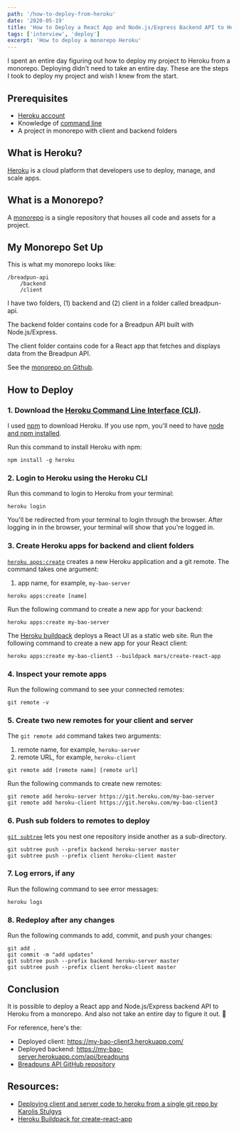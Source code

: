 ```yaml
---
path: '/how-to-deploy-from-heroku'
date: '2020-05-19'
title: 'How to Deploy a React App and Node.js/Express Backend API to Heroku From a Monorepo'
tags: ['interview', 'deploy']
excerpt: 'How to deploy a monorepo Heroku'
---
```


I spent an entire day figuring out how to deploy my project to Heroku from a monorepo. Deploying didn't need to take an entire day. These are the steps I took to deploy my project and wish I knew from the start.

## Prerequisites

- [Heroku account](https://signup.heroku.com/)
- Knowledge of [command line](https://www.taniarascia.com/how-to-use-the-command-line-for-apple-macos-and-linux/)
- A project in monorepo with client and backend folders

## What is Heroku?

[Heroku](https://www.heroku.com/about) is a cloud platform that developers use to deploy, manage, and scale apps.

## What is a Monorepo?

A [monorepo](https://en.wikipedia.org/wiki/Monorepo) is a single repository that houses all code and assets for a project.

## My Monorepo Set Up

This is what my monorepo looks like:

```shell
/breadpun-api
    /backend
    /client
```

I have two folders, (1) backend and (2) client in a folder called breadpun-api.

The backend folder contains code for a Breadpun API built with Node.js/Express.

The client folder contains code for a React app that fetches and displays data from the Breadpun API.

See the [monorepo on Github](https://github.com/sophi-li/breadpun-api).

## How to Deploy

### 1. Download the [Heroku Command Line Interface (CLI)](https://devcenter.heroku.com/articles/heroku-cli).

I used [npm](https://www.npmjs.com/get-npm) to download Heroku. If you use npm, you'll need to have [node and npm installed](https://www.taniarascia.com/how-to-install-and-use-node-js-and-npm-mac-and-windows/).

Run this command to install Heroku with npm:

```shell
npm install -g heroku
```

### 2. Login to Heroku using the Heroku CLI

Run this command to login to Heroku from your terminal:

```shell
heroku login
```

You'll be redirected from your terminal to login through the browser. After logging in in the browser, your terminal will show that you're logged in.

### 3. Create Heroku apps for backend and client folders

[`heroku apps:create`](https://devcenter.heroku.com/articles/creating-apps) creates a new Heroku application and a git remote. The command takes one argument:

1. app name, for example, `my-bao-server`

```shell
heroku apps:create [name]
```

Run the following command to create a new app for your backend:

```shell
heroku apps:create my-bao-server
```

The [Heroku buildpack](https://github.com/mars/create-react-app-buildpack?fbclid=IwAR3wKqnphyxs-s7pMogM4nu98694Rt-jwh1GOLxoOSyoq_2kkURIBzg2RwY) deploys a React UI as a static web site. Run the following command to create a new app for your React client:

```shell
heroku apps:create my-bao-client3 --buildpack mars/create-react-app
```

### 4. Inspect your remote apps

Run the following command to see your connected remotes:

```shell
git remote -v
```

### 5. Create two new remotes for your client and server

The `git remote add` command takes two arguments:

1. remote name, for example, `heroku-server`
2. remote URL, for example, `heroku-client`

```shell
git remote add [remote name] [remote url]
```

Run the following commands to create new remotes:

```shell
git remote add heroku-server https://git.heroku.com/my-bao-server
git remote add heroku-client https://git.heroku.com/my-bao-client3
```

### 6. Push sub folders to remotes to deploy

[`git subtree`](https://www.atlassian.com/git/tutorials/git-subtree) lets you nest one repository inside another as a sub-directory.

```shell
git subtree push --prefix backend heroku-server master
git subtree push --prefix client heroku-client master
```

### 7. Log errors, if any

Run the following command to see error messages:

```shell
heroku logs
```

### 8. Redeploy after any changes

Run the following commands to add, commit, and push your changes:

```shell
git add .
git commit -m "add updates"
git subtree push --prefix backend heroku-server master
git subtree push --prefix client heroku-client master
```

## Conclusion

It is possible to deploy a React app and Node.js/Express backend API to Heroku from a monorepo. And also not take an entire day to figure it out. 🤪

For reference, here's the:

- Deployed client: https://my-bao-client3.herokuapp.com/
- Deployed backend: https://my-bao-server.herokuapp.com/api/breadpuns
- [Breadpuns API GitHub repository](https://github.com/sophi-li/breadpun-api)

## Resources:

- [Deploying client and server code to heroku from a single git repo by Karolis Stulgys](https://medium.com/karolis-stulgys/deploy-client-and-server-code-to-heroku-from-a-single-git-repo-44c5b65da10a)
- [Heroku Buildpack for create-react-app](https://github.com/mars/create-react-app-buildpack?fbclid=IwAR3wKqnphyxs-s7pMogM4nu98694Rt-jwh1GOLxoOSyoq_2kkURIBzg2RwY)

